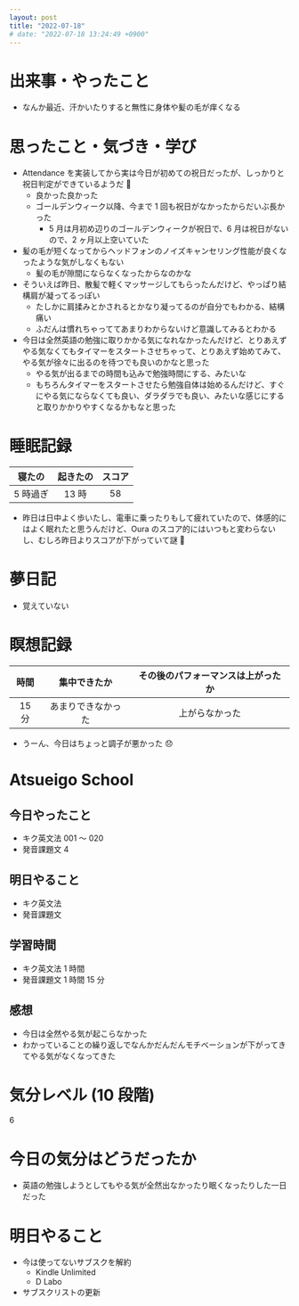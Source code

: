 ```yaml
---
layout: post
title: "2022-07-18"
# date: "2022-07-18 13:24:49 +0900"
---
```


# 出来事・やったこと
* なんか最近、汗かいたりすると無性に身体や髪の毛が痒くなる



# 思ったこと・気づき・学び
* Attendance を実装してから実は今日が初めての祝日だったが、しっかりと祝日判定ができているようだ 🎉
    * 良かった良かった
    * ゴールデンウィーク以降、今まで 1 回も祝日がなかったからだいぶ長かった
        * 5 月は月初め辺りのゴールデンウィークが祝日で、6 月は祝日がないので、2 ヶ月以上空いていた
* 髪の毛が短くなってからヘッドフォンのノイズキャンセリング性能が良くなったような気がしなくもない
    * 髪の毛が隙間にならなくなったからなのかな
* そういえば昨日、散髪で軽くマッサージしてもらったんだけど、やっぱり結構肩が凝ってるっぽい
    * たしかに肩揉みとかされるとかなり凝ってるのが自分でもわかる、結構痛い
    * ふだんは慣れちゃっててあまりわからないけど意識してみるとわかる
* 今日は全然英語の勉強に取りかかる気になれなかったんだけど、とりあえずやる気なくてもタイマーをスタートさせちゃって、とりあえず始めてみて、やる気が徐々に出るのを待つでも良いのかなと思った
    * やる気が出るまでの時間も込みで勉強時間にする、みたいな
    * もちろんタイマーをスタートさせたら勉強自体は始めるんだけど、すぐにやる気にならなくても良い、ダラダラでも良い、みたいな感じにすると取りかかりやすくなるかもなと思った



# 睡眠記録

| 寝たの | 起きたの | スコア |
|:---:|:---:|:---:|
| 5 時過ぎ | 13 時 | 58 |

* 昨日は日中よく歩いたし、電車に乗ったりもして疲れていたので、体感的にはよく眠れたと思うんだけど、Oura のスコア的にはいつもと変わらないし、むしろ昨日よりスコアが下がっていて謎 🤔



# 夢日記
* 覚えていない



# 瞑想記録

| 時間 | 集中できたか | その後のパフォーマンスは上がったか |
|:---:|:---:|:---:|
| 15 分 | あまりできなかった | 上がらなかった |

* うーん、今日はちょっと調子が悪かった 😞



# Atsueigo School
## 今日やったこと
* キク英文法 001 〜 020
* 発音課題文 4

## 明日やること
* キク英文法
* 発音課題文

## 学習時間
* キク英文法 1 時間
* 発音課題文 1 時間 15 分

## 感想
* 今日は全然やる気が起こらなかった
* わかっていることの繰り返しでなんかだんだんモチベーションが下がってきてやる気がなくなってきた



# 気分レベル (10 段階)
6



# 今日の気分はどうだったか
* 英語の勉強しようとしてもやる気が全然出なかったり眠くなったりした一日だった




# 明日やること
* 今は使ってないサブスクを解約
    * Kindle Unlimited
    * D Labo
* サブスクリストの更新
